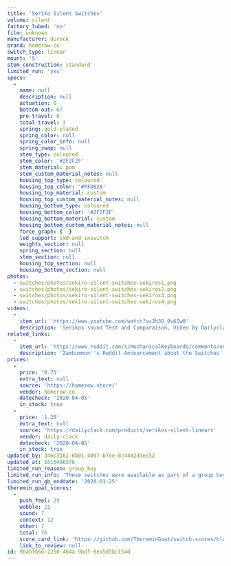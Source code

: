 ```yaml
---
title: 'Seriko Silent Switches'
volume: silent
factory_lubed: 'no'
film: unknown
manufacturer: durock
brand: homerow-co
switch_type: linear
mount: '5'
stem_construction: standard
limited_run: 'yes'
specs:
  -
    name: null
    description: null
    actuation: 0
    bottom-out: 67
    pre-travel: 0
    total-travel: 3
    spring: gold-plated
    spring_color: null
    spring_color_info: null
    spring_swap: null
    stem_type: coloured
    stem_color: '#2F2F2F'
    stem_material: pom
    stem_custom_material_notes: null
    housing_top_type: coloured
    housing_top_color: '#FFDB28'
    housing_top_material: custom
    housing_top_custom_material_notes: null
    housing_bottom_type: coloured
    housing_bottom_color: '#2F2F2F'
    housing_bottom_material: custom
    housing_bottom_custom_material_notes: null
    force_graph: {  }
    led_support: smd-and-inswitch
    weights_section: null
    spring_section: null
    stem_section: null
    housing_top_section: null
    housing_bottom_section: null
photos:
  - switches/photos/sekiro-silent-switches-sekiros1.png
  - switches/photos/sekiro-silent-switches-sekiros2.png
  - switches/photos/sekiro-silent-switches-sekiros3.png
  - switches/photos/sekiro-silent-switches-sekiros4.png
videos:
  -
    item_url: 'https://www.youtube.com/watch?v=3h3G_0v6Iw0'
    description: 'Serikos sound Test and Comparaison, Video by Dailyclack and Zambumon'
related_links:
  -
    item_url: 'https://www.reddit.com/r/MechanicalKeyboards/comments/edekp8/gb_seriko_silent_linear_switch/'
    description: 'Zambummon''s Reddit Announcement about the Switches'
prices:
  -
    price: '0.71'
    extra_text: null
    source: 'https://homerow.store/'
    vendor: homerow-co
    datecheck: '2020-04-05'
    in_stock: true
  -
    price: '1.20'
    extra_text: null
    source: 'https://dailyclack.com/products/serikos-silent-linears'
    vendor: daily-clack
    datecheck: '2020-04-05'
    in_stock: true
updated_by: 346c3162-6b01-4097-b7ee-8c4482d3ec52
updated_at: 1616496378
limited_run_reason: group_buy
limited_run_info: 'These switches were available as part of a group buy on Dailyclack and Homerow Co. Store until the 25th of January. Designed by Zambumon, and are a great compliment for any Serika keycap set.'
limited_run_gb_enddate: '2020-01-25'
theremin_goat_scores:
  -
    push_feel: 29
    wobble: 21
    sound: 7
    context: 12
    other: 7
    total: 76
    score_card_link: 'https://github.com/ThereminGoat/switch-scores/blob/master/Seriko.pdf'
    link_to_review: null
id: 9babf666-2250-464a-9bdf-8ea5d5bc154d
---
```

